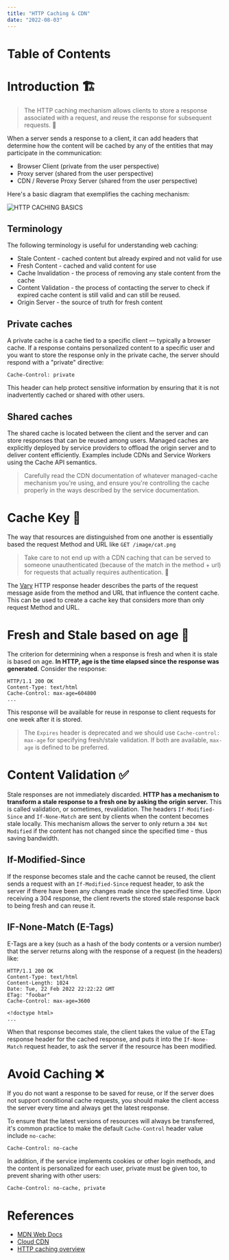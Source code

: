 ```yaml
---
title: "HTTP Caching & CDN"
date: "2022-08-03"
---
```


# Table of Contents

# Introduction :building_construction:

> The HTTP caching mechanism allows clients to store a response associated with a request, and reuse the response for subsequent requests. :pencil:

When a server sends a response to a client, it can add headers that determine how the content will be cached by any of the entities that may participate in the communication:

* Browser Client (private from the user perspective)
* Proxy server (shared from the user perspective)
* CDN / Reverse Proxy Server (shared from the user perspective)

Here's a basic diagram that exemplifies the caching mechanism:

![HTTP CACHING BASICS](images/posts/http-caching-basics.png 'HTTP CACHING BASICS')

## Terminology

The following terminology is useful for understanding web caching:

* Stale Content - cached content but already expired and not valid for use
* Fresh Content - cached and valid content for use
* Cache Invalidation - the process of removing any stale content from the cache
* Content Validation - the process of contacting the server to check if expired cache content is still valid and can still be reused.
* Origin Server - the source of truth for fresh content

## Private caches

A private cache is a cache tied to a specific client — typically a browser cache. If a response contains personalized content to a specific user and you want to store the response only in the private cache, the server should respond with a "private" directive:

`Cache-Control: private`

This header can help protect sensitive information by ensuring that it is not inadvertently cached or shared with other users. 

## Shared caches

The shared cache is located between the client and the server and can store responses that can be reused among users. Managed caches are explicitly deployed by service providers to offload the origin server and to deliver content efficiently. Examples include CDNs and Service Workers using the Cache API semantics. 

> Carefully read the CDN documentation of whatever managed-cache mechanism you're using, and ensure you're controlling the cache properly in the ways described by the service documentation.

# Cache Key :key:

The way that resources are distinguished from one another is essentially based the request Method and URL like `GET /image/cat.png`

> Take care to not end up with a CDN caching that can be served to someone unauthenticated (because of the match in the method + url) for requests that actually requires authentication. :pencil:

The [Vary](https://developer.mozilla.org/en-US/docs/Web/HTTP/Headers/Vary) HTTP response header describes the parts of the request message aside from the method and URL that influence the content cache. This can be used to create a cache key that considers more than only request Method and URL. 

# Fresh and Stale based on age :underage:

The criterion for determining when a response is fresh and when it is stale is based on age. **In HTTP, age is the time elapsed since the response was generated**. Consider the response:

```
HTTP/1.1 200 OK
Content-Type: text/html
Cache-Control: max-age=604800
...
```

This response will be available for reuse in response to client requests for one week after it is stored.


> The `Expires` header is deprecated and we should use `Cache-control: max-age` for specifying fresh/stale validation. If both are available, `max-age` is defined to be preferred.

# Content Validation :white_check_mark:

Stale responses are not immediately discarded. **HTTP has a mechanism to transform a stale response to a fresh one by asking the origin server.** This is called validation, or sometimes, revalidation. The headers `If-Modified-Since` and `If-None-Match` are sent by clients when the content becomes stale locally. This mechanism allows the server to only return a `304 Not Modified` if the content has not changed since the specified time - thus saving bandwidth.


## If-Modified-Since

If the response becomes stale and the cache cannot be reused, the client sends a request with an `If-Modified-Since` request header, to ask the server if there have been any changes made since the specified time. Upon receiving a 304 response, the client reverts the stored stale response back to being fresh and can reuse it.


## IF-None-Match (E-Tags)
E-Tags are a key (such as a hash of the body contents or a version number) that the server returns along with the response of a request (in the headers) like:

```
HTTP/1.1 200 OK
Content-Type: text/html
Content-Length: 1024
Date: Tue, 22 Feb 2022 22:22:22 GMT
ETag: "foobar"
Cache-Control: max-age=3600

<!doctype html>
...
```

When that response becomes stale, the client takes the value of the ETag response header for the cached response, and puts it into the `If-None-Match` request header, to ask the server if the resource has been modified.

# Avoid Caching :x:

If you do not want a response to be saved for reuse, or If the server does not support conditional cache requests, you should make the client access the server every time and always get the latest response.

To ensure that the latest versions of resources will always be transferred, it's common practice to make the default `Cache-Control` header value include `no-cache`:

```
Cache-Control: no-cache
```

In addition, if the service implements cookies or other login methods, and the content is personalized for each user, private must be given too, to prevent sharing with other users:

```
Cache-Control: no-cache, private
```

# References

* [MDN Web Docs](https://developer.mozilla.org/en-US/docs/Web/HTTP/Caching#common_caching_patterns)
* [Cloud CDN](https://cloud.google.com/cdn/docs/caching)
* [HTTP caching overview](https://www.youtube.com/watch?v=HiBDZgTNpXY&t=528s)

